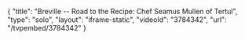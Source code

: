{
    "title": "Breville -- Road to the Recipe: Chef Seamus Mullen of Tertul",
    "type": "solo",
    "layout": "iframe-static",
    "videoId": "3784342",
    "url": "\/tvpembed\/3784342"
}